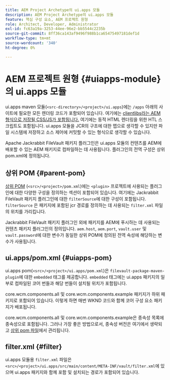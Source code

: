```yaml
---
title: AEM Project Archetype의 ui.apps 모듈
description: AEM Project Archetype의 ui.apps 모듈
feature: 핵심 구성 요소, AEM 프로젝트 원형
role: Architect, Developer, Administrator
exl-id: fc63a19a-3253-44ee-96e2-bb5544c2235b
source-git-commit: 8ff36ca143af9496f988b1ca65475497181def1d
workflow-type: tm+mt
source-wordcount: '340'
ht-degree: 0%

---
```


# AEM 프로젝트 원형 {#uiapps-module}의 ui.apps 모듈

ui.apps maven 모듈(`<src-directory>/<project>/ui.apps`)에는 `/apps` 아래의 사이트에 필요한 모든 렌더링 코드가 포함되어 있습니다. 여기에는 [clientlibs라는 AEM 형식으로 저장될 CSS/JS가 포함됩니다.](uifrontend.md#clientlibs) 여기에는 동적 HTML 렌더링을 위한 HTL 스크립트도 포함됩니다. ui.apps 모듈을 JCR의 구조에 대한 맵으로 생각할 수 있지만 파일 시스템에 저장하고 소스 제어에 커밋할 수 있는 형식으로 생각할 수 있습니다.

Apache Jackrabbit FileVault 패키지 플러그인은 ui.apps 모듈의 컨텐츠를 AEM에 배포할 수 있는 AEM 패키지로 컴파일하는 데 사용됩니다. 플러그인의 전역 구성은 상위 pom.xml에 정의됩니다.

## 상위 POM {#parent-pom}

[상위 POM](/help/developing/archetype/using.md#parent-pom) (`<src>/<project>/pom.xml`)에는  `<plugin>` 프로젝트에 사용되는 플러그인에 대한 다양한 구성을 정의하는 섹션이 포함되어 있습니다. 여기에는 Jackrabbit FileVault 패키지 플러그인에 대한 `filterSource`에 대한 구성이 포함됩니다. `filterSource` 은 패키지에 포함된 jcr 경로를 정의하는 데 사용되는 `filter.xml` 파일의 위치를 가리킵니다.

Jackrabbit FileVault 패키지 플러그인 외에 패키지를 AEM에 푸시하는 데 사용되는 컨텐츠 패키지 플러그인의 정의입니다. `aem.host`, `aem.port`, `vault.user` 및 `vault.password`에 대한 변수가 동일한 상위 POM에 정의된 전역 속성에 해당하는 변수가 사용됩니다.

## ui.apps/pom.xml {#uiapps-pom}

ui.apps pom(`<src>/<project>/ui.apps/pom.xml`)은 `filevault-package-maven-plugin`에 대한 `embedded` 태그를 제공합니다. `embedded` 태그에는 ui.apps 패키지의 일부로 컴파일된 코어 번들과 해당 번들이 설치될 위치가 포함됩니다.

core.wcm.components.all 및 core.wcm.components.example 패키지가 하위 패키지로 포함되어 있습니다. 이렇게 하면 매번 WKND 코드와 함께 코어 구성 요소 패키지가 배포됩니다.

core.wcm.components.all 및 core.wcm.components.example은 종속성 목록에 종속성으로 포함됩니다. 그러나 가장 좋은 방법으로서, 종속성 버전은 여기에서 생략되고 [상위 pom 파일](/help/developing/archetype/using.md#core-components)에서 관리됩니다.

## filter.xml {#filter}

ui.apps 모듈용 `filter.xml` 파일은 `<src>/<project>/ui.apps/src/main/content/META-INF/vault/filter.xml`에 있으며 ui.apps 패키지와 함께 포함 및 설치되는 경로가 포함되어 있습니다.
